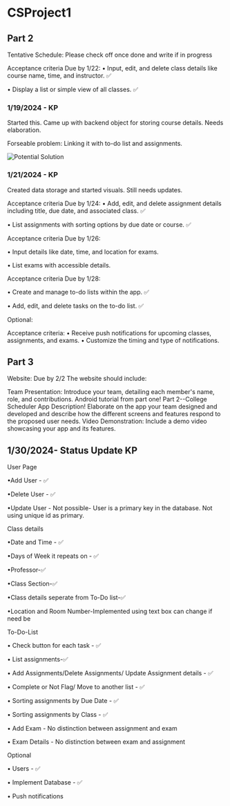# CSProject1

## Part 2

Tentative Schedule: Please check off once done and write if in progress

Acceptance criteria Due by 1/22:
•	Input, edit, and delete class details like course name, time, and instructor. ✅

•	Display a list or simple view of all classes. ✅

### 1/19/2024 - KP
Started this. Came up with backend object for storing course details. Needs elaboration.

Forseable problem: Linking it with to-do list and assignments.

![Potential Solution](https://github.gatech.edu/kpammi3/CSProject1/blob/4e47b3d0a15f3c64c072aa47eb627f54e4fb5578/%20ScreenshotsForProgress/potentialStorageOption.png)

### 1/21/2024 - KP
Created data storage and started visuals. Still needs updates.



Acceptance criteria Due by 1/24:
•	Add, edit, and delete assignment details including title, due date, and associated class. ✅

•	List assignments with sorting options by due date or course. ✅

Acceptance criteria Due by 1/26:

•	Input details like date, time, and location for exams.

•	List exams with accessible details.

Acceptance criteria Due by 1/28:

•	Create and manage to-do lists within the app. ✅

•	Add, edit, and delete tasks on the to-do list. ✅


Optional:

Acceptance criteria:
•	Receive push notifications for upcoming classes, assignments, and exams.
•	Customize the timing and type of notifications.

## Part 3

Website: Due by 2/2
The website should include:

Team Presentation: Introduce your team, detailing each member's name, role, and contributions.
Android tutorial from part one!
Part 2--College Scheduler App Description! Elaborate on the app your team designed and developed and describe how the different screens and features respond to the proposed user needs.
Video Demonstration: Include a demo video showcasing your app and its features.


## 1/30/2024- Status Update KP

User Page

•Add User - ✅

•Delete User - ✅

•Update User - Not possible- User is a primary key in the database. Not using unique id as primary.


Class details

•Date and Time - ✅

•Days of Week it repeats on - ✅

•Professor-✅

•Class Section-✅

•Class details seperate from To-Do list-✅

•Location and Room Number-Implemented using text box can change if need be


To-Do-List

• Check button for each task - ✅

• List assignments-✅

• Add Assignments/Delete Assignments/ Update Assignment details - ✅

• Complete or Not Flag/ Move to another list - ✅

• Sorting assignments by Due Date - ✅

• Sorting assignments by Class - ✅

• Add Exam - No distinction between assignment and exam

• Exam Details - No distinction between exam and assignment



Optional

• Users - ✅

• Implement Database - ✅

• Push notifications


